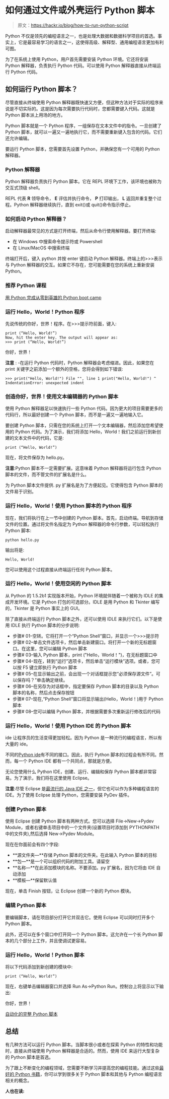 # 如何通过文件或外壳运行 Python 脚本

> 原文：<https://hackr.io/blog/how-to-run-python-script>

Python 不仅是领先的编程语言之一，也是处理大数据和数据科学项目的首选。事实上，它是最容易学习的语言之一，这使得高级、解释型、通用编程语言更加有利可图。

为了在系统上使用 Python，用户首先需要安装 Python 环境。它还将安装 Python 解释器，负责执行 Python 代码。可以使用 Python 解释器直接从终端运行 Python 代码。

## 如何运行 Python 脚本？

尽管直接从终端使用 Python 解释器既快速又方便，但这种方法对于实际的程序来说是不切实际的。这是因为每次需要执行代码时，您都需要键入代码。这就是 Python 脚本派上用场的地方。

Python 脚本就是一个 Python 程序，一组保存在文本文件中的指令。一旦创建了 Python 脚本，就可以一遍又一遍地执行它，而不需要重新键入包含的代码。它们还允许编辑。

要运行 Python 脚本，您需要首先设置 Python，并确保您有一个可用的 Python 解释器。

### **Python 解释器**

Python 解释器负责执行 Python 脚本。它在 REPL 环境下工作，该环境也被称为交互式顶级 shell。

REPL 代表 **R** 领导命令， **E** 评估并执行命令， **P** 打印输出， **L** 返回并重复整个过程。Python 解释器继续执行，直到 exit()或 quit()命令指示停止。

### **如何启动 Python 解释器？**

启动解释器最常见的方式是打开终端，然后从命令行使用解释器。要打开终端:

*   在 Windows 中搜索命令提示符或 Powershell
*   在 Linux/MacOS 中搜索终端

终端打开后，键入 python 并按 enter 键启动 Python 解释器。终端上的>>>表示与 Python 解释器的交互。如果它不存在，您可能需要在您的系统上重新安装 Python。

### 推荐 Python 课程

[用 Python 完成从零到英雄的 Python boot camp](https://click.linksynergy.com/deeplink?id=jU79Zysihs4&mid=39197&murl=https%3A%2F%2Fwww.udemy.com%2Fcourse%2Fcomplete-python-bootcamp%2F)

### **运行 Hello，World！Python 程序**

先说传统的你好，世界！程序。在>>>提示符前面，键入:

```
print (“Hello, World!”)
Now, hit the enter key. The output will appear as:
>>> print (“Hello, World!”)

```

你好，世界！

**注意** : -在运行 Python 代码时，Python 解释器会考虑缩进。因此，如果您在 print 关键字之前添加一个额外的空格，您将会得到如下错误:

```
>>> print("Hello, World!") File "", line 1 print("Hello, World!") ^ IndentationError: unexpected indent

```

### **创造你好，世界！使用文本编辑器的 Python 脚本**

使用 Python 解释器足以快速执行一些 Python 代码。因为更大的项目需要更多的代码行，所以最好创建一个 Python 脚本，而不是一遍又一遍地输入它。

要创建 Python 脚本，只需在您的系统上打开一个文本编辑器，然后添加您希望使用的 Python 代码。为了演示，我们将添加 Hello，World！我们之前运行到新创建的文本文件中的代码，它是:

```
print (“Hello, World!”)

```

现在，将文件保存为 hello.py。

**注意**:Python 脚本不一定需要扩展。这意味着 Python 解释器将运行包含 Python 脚本的文件，而不管文件的扩展名是什么。

为 Python 脚本文件提供. py 扩展名是为了方便起见。它使得包含 Python 脚本的文件易于识别。

### **运行 Hello，World！使用 Python 脚本的 Python 程序**

现在，我们将执行在上一节中创建的 Python 脚本。首先，启动终端。导航到存储文件的位置。通过将文件名指定为 Python 解释器的命令行参数，可以轻松执行 Python 脚本:

```
python hello.py

```

输出将是:

```
Hello, World!
```

您可以使用这个过程直接从终端运行任何 Python 脚本。

### **运行 Hello，World！使用空闲的 Python 脚本**

从 Python 的 1.5.2b1 实现版本开始，Python 环境就伴随着一个被称为 IDLE 的集成开发环境。它是 Python 打包的可选部分。IDLE 是用 Python 和 Tkinter 编写的，Tkinter 是 Python 事实上的 GUI。

除了直接从终端运行 Python 脚本之外，还可以使用 IDLE 来执行它们。以下是使用 IDLE 执行 Python 脚本的分步说明:

*   步骤# 01–空转。它将打开一个“Python Shell”窗口，并显示一个>>>提示符
*   步骤# 02–单击文件选项卡，然后单击新建窗口。将打开一个新的无标题窗口。在这里，您可以编辑 Python 脚本
*   步骤# 03–输入 Python 脚本，print ("Hello，World！")，在无标题窗口中
*   步骤# 04–现在，转到“运行”选项卡，然后单击“运行模块”选项。或者，您可以按 F5 键立即执行 Python 脚本
*   步骤# 05–在显示输出之前，会出现一个对话框提示您“必须保存源文件”。可以保存吗？”单击确定继续。
*   步骤# 06–在另存为对话框中，指定要保存 Python 脚本的目录以及 Python 脚本的名称，然后点击保存按钮
*   步骤# 07–现在,“Python Shell”窗口将显示输出(Hello，World！)用于 Python 脚本
*   步骤# 08–您可以编辑 Python 脚本，并根据需要多次重新运行修改后的代码

### **运行 Hello，World！使用 Python IDE 的 Python 脚本**

ide 让程序员的生活变得更加轻松。因为 Python 是一种流行的编程语言，所以有大量的 ide。

不同的[Python ide](https://hackr.io/blog/best-python-ide)有不同的接口。因此，执行 Python 脚本的过程会有所不同。然而，每一个 Python IDE 都有一个共同点，那就是方便。

无论您使用什么 Python IDE，创建、运行、编辑和保存 Python 脚本都非常容易。为了演示，我们将在这里使用 Eclipse。

**注意**:尽管 Eclipse 是[最流行的 Java IDE 之一](https://hackr.io/blog/best-java-ides)，但它也可以作为多种编程语言的 IDE。为了使用 Eclipse 处理 Python，您需要安装 PyDev 插件。

### **创建 Python 脚本**

使用 Eclipse 创建 Python 脚本有两种方式。您可以选择 File->New->Pydev Module，或者右键单击项目中的一个文件夹(设置项目时添加到 PYTHONPATH 中的文件夹),然后选择 New->Pydev Module。

现在在你面前会有四个字段:

*   **源文件夹—**存储 Python 脚本的文件夹。在此输入 Python 脚本的目标
*   **包—**是一个可以组织代码的附加工具。请留空
*   **名称—**在此添加模块的名称。不要添加。py 扩展名，因为它将由 IDE 自动添加
*   **模板—**保留默认值

现在，单击 Finish 按钮，让 Eclipse 创建一个新的 Python 模块。

### **编辑 Python 脚本**

要编辑脚本，请在项目部分打开它并双击它。使用 Eclipse 可以同时打开多个 Python 脚本。

此外，还可以在多个窗口中打开同一个 Python 脚本。这允许在一个长 Python 脚本的几个部分上工作，并且使调试更容易。

### **运行 Hello，World！Python 脚本**

将以下代码添加到新创建的模块中:

```
print (“Hello, World!”)

```

现在，右键单击编辑器窗口并选择 Run As->Python Run。控制台上将显示以下输出:

你好，世界！

[自动化的完整 Python 脚本](https://click.linksynergy.com/link?id=jU79Zysihs4&offerid=1045023.2438804&type=2&murl=https%3A%2F%2Fwww.udemy.com%2Fcourse%2Fcomplete-python-scripting-for-automation%2F)

## **总结**

有几种方法可以运行 Python 脚本。当脚本很小或者在探索 Python 的特性和功能时，直接从终端使用 Python 解释器是合适的。然而，使用 IDE 来运行大型复杂的 Python 脚本是首选。

为了跟上不断变化的编程领域，您需要不断学习并提高您的编程技能。通过这些[最好的 Python 书籍](https://hackr.io/blog/best-python-books-for-beginners-and-advanced-programmers)，你可以学到很多关于 Python 脚本和其他与 Python 编程语言相关的概念。

**人也在读:**